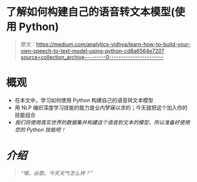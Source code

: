 # 了解如何构建自己的语音转文本模型(使用 Python)

> 原文：<https://medium.com/analytics-vidhya/learn-how-to-build-your-own-speech-to-text-model-using-python-cd8a6564e720?source=collection_archive---------0----------------------->

# 概观

*   在本文中，学习如何使用 Python 构建自己的语音转文本模型
*   用 NLP 编织深度学习技能的能力是业内梦寐以求的；今天就把这个加入你的技能组合
*   *我们将使用真实世界的数据集并构建这个语音到文本的模型，所以准备好使用您的 Python 技能吧！*

# *介绍*

> *“嘿，谷歌。今天天气怎么样？”*